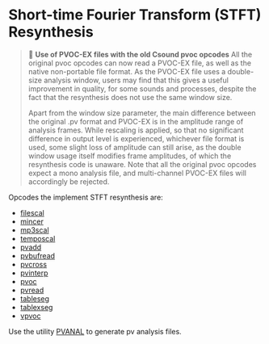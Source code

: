 # **Short-time Fourier Transform (STFT) Resynthesis**

> :memo: **Use of PVOC-EX files with the old Csound pvoc opcodes**
> All the original pvoc opcodes can now read a PVOC-EX file, as well as the native non-portable file format. As the PVOC-EX file uses a double-size analysis window, users may find that this gives a useful improvement in quality, for some sounds and processes, despite the fact that the resynthesis does not use the same window size.
>
> Apart from the window size parameter, the main difference between the original .pv format and PVOC-EX is in the amplitude range of analysis frames. While rescaling is applied, so that no significant difference in output level is experienced, whichever file format is used, some slight loss of amplitude can still arise, as the double window usage itself modifies frame amplitudes, of which the resynthesis code is unaware. Note that all the original pvoc opcodes expect a mono analysis file, and multi-channel PVOC-EX files will accordingly be rejected.

Opcodes the implement STFT resynthesis are:

* [filescal](../../opcodes/filescal)
* [mincer](../../opcodes/mincer)
* [mp3scal](../../opcodes/mp3scal)
* [temposcal](../../opcodes/temposcal)
* [pvadd](../../opcodes/pvadd)
* [pvbufread](../../opcodes/pvbufread)
* [pvcross](../../opcodes/pvcross)
* [pvinterp](../../opcodes/pvinterp)
* [pvoc](../../opcodes/pvoc)
* [pvread](../../opcodes/pvread)
* [tableseg](../../opcodes/tableseg)
* [tablexseg](../../opcodes/tablexseg)
* [vpvoc](../../opcodes/vpvoc)

Use the utility [PVANAL](../../utility/pvanal) to generate pv analysis files.
